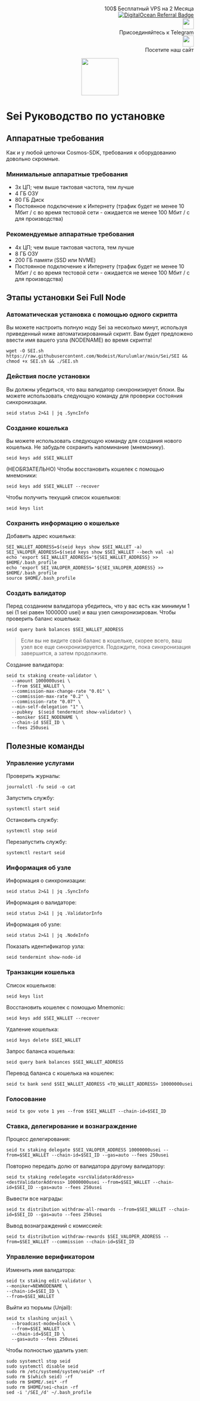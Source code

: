 <p style="font-size:14px" align="right">
 100$ Бесплатный VPS на 2 Месяца <br>
 <a target="_blank" href="https://www.digitalocean.com/?refcode=410c988c8b3e&utm_campaign=Referral_Invite&utm_medium=Referral_Program&utm_source=badge"><img src="https://web-platforms.sfo2.cdn.digitaloceanspaces.com/WWW/Badge%201.svg" alt="DigitalOcean Referral Badge" /></a></br>
 <a href="https://t.me/nodeistt" target="_blank"><img src="https://github.com/Nodeist/Testnet_Kurulumlar/blob/fee87fe32609c1704206721b9fb16e4c5de75a96/telegramlogo.png" width="30"/></a><br>Присоединяйтесь к Telegram<br>
<a href="https://nodeist.site/" target="_blank"><img src="https://raw.githubusercontent.com/Nodeist/Testnet_Kurulumlar/main/logo.png" width="30"/></a><br> Посетите наш сайт
</p>



<p align="center">
<img height="100" src="https://i.hizliresim.com/gsu0zju.png">
</p>

# Sei Руководство по установке
## Аппаратные требования
Как и у любой цепочки Cosmos-SDK, требования к оборудованию довольно скромные.

### Минимальные аппаратные требования
  - 3x ЦП; чем выше тактовая частота, тем лучше
  - 4 ГБ ОЗУ
  - 80 ГБ Диск
  - Постоянное подключение к Интернету (трафик будет не менее 10 Мбит / с во время тестовой сети - ожидается не менее 100 Мбит / с для производства)

### Рекомендуемые аппаратные требования
  - 4x ЦП; чем выше тактовая частота, тем лучше
  - 8 ГБ ОЗУ
  - 200 ГБ памяти (SSD или NVME)
  - Постоянное подключение к Интернету (трафик будет не менее 10 Мбит / с во время тестовой сети - ожидается не менее 100 Мбит / с для производства)

## Этапы установки Sei Full Node
### Автоматическая установка с помощью одного скрипта
Вы можете настроить полную ноду Sei за несколько минут, используя приведенный ниже автоматизированный скрипт.
Вам будет предложено ввести имя вашего узла (NODENAME) во время скрипта!

```
wget -O SEI.sh https://raw.githubusercontent.com/Nodeist/Kurulumlar/main/Sei/SEI && chmod +x SEI.sh && ./SEI.sh
```
### Действия после установки

Вы должны убедиться, что ваш валидатор синхронизирует блоки.
Вы можете использовать следующую команду для проверки состояния синхронизации.
```
seid status 2>&1 | jq .SyncInfo
```

### Создание кошелька
Вы можете использовать следующую команду для создания нового кошелька. Не забудьте сохранить напоминание (мнемонику).
```
seid keys add $SEI_WALLET
```

(НЕОБЯЗАТЕЛЬНО) Чтобы восстановить кошелек с помощью мнемоники:
```
seid keys add $SEI_WALLET --recover
```

Чтобы получить текущий список кошельков:
```
seid keys list
```
### Сохранить информацию о кошельке
Добавить адрес кошелька:
```
SEI_WALLET_ADDRESS=$(seid keys show $SEI_WALLET -a)
SEI_VALOPER_ADDRESS=$(seid keys show $SEI_WALLET --bech val -a)
echo 'export SEI_WALLET_ADDRESS='${SEI_WALLET_ADDRESS} >> $HOME/.bash_profile
echo 'export SEI_VALOPER_ADDRESS='${SEI_VALOPER_ADDRESS} >> $HOME/.bash_profile
source $HOME/.bash_profile
```


### Создать валидатор
Перед созданием валидатора убедитесь, что у вас есть как минимум 1 sei (1 sei равен 1000000 usei) и ваш узел синхронизирован.
Чтобы проверить баланс кошелька:
```
seid query bank balances $SEI_WALLET_ADDRESS
```
> Если вы не видите свой баланс в кошельке, скорее всего, ваш узел все еще синхронизируется. Подождите, пока синхронизация завершится, а затем продолжите.

Создание валидатора:
```
seid tx staking create-validator \
  --amount 1000000usei \
  --from $SEI_WALLET \
  --commission-max-change-rate "0.01" \
  --commission-max-rate "0.2" \
  --commission-rate "0.07" \
  --min-self-delegation "1" \
  --pubkey  $(seid tendermint show-validator) \
  --moniker $SEI_NODENAME \
  --chain-id $SEI_ID \
  --fees 250usei
```


## Полезные команды
### Управление услугами
Проверить журналы:
```
journalctl -fu seid -o cat
```

Запустить службу:
```
systemctl start seid
```

Остановить службу:
```
systemctl stop seid
```

Перезапустить службу:
```
systemctl restart seid
```

### Информация об узле
Информация о синхронизации:
```
seid status 2>&1 | jq .SyncInfo
```

Информация о валидаторе:
```
seid status 2>&1 | jq .ValidatorInfo
```

Информация об узле:
```
seid status 2>&1 | jq .NodeInfo
```

Показать идентификатор узла:
```
seid tendermint show-node-id
```

### Транзакции кошелька
Список кошельков:
```
seid keys list
```

Восстановить кошелек с помощью Mnemonic:
```
seid keys add $SEI_WALLET --recover
```

Удаление кошелька:
```
seid keys delete $SEI_WALLET
```

Запрос баланса кошелька:
```
seid query bank balances $SEI_WALLET_ADDRESS
```

Перевод баланса с кошелька на кошелек:
```
seid tx bank send $SEI_WALLET_ADDRESS <TO_WALLET_ADDRESS> 10000000usei
```

### Голосование
```
seid tx gov vote 1 yes --from $SEI_WALLET --chain-id=$SEI_ID
```

### Ставка, делегирование и вознаграждение
Процесс делегирования:
```
seid tx staking delegate $SEI_VALOPER_ADDRESS 10000000usei --from=$SEI_WALLET --chain-id=$SEI_ID --gas=auto --fees 250usei
```

Повторно передать долю от валидатора другому валидатору:
```
seid tx staking redelegate <srcValidatorAddress> <destValidatorAddress> 10000000usei --from=$SEI_WALLET --chain-id=$SEI_ID --gas=auto --fees 250usei
```

Вывести все награды:
```
seid tx distribution withdraw-all-rewards --from=$SEI_WALLET --chain-id=$SEI_ID --gas=auto --fees 250usei
```

Вывод вознаграждений с комиссией:
```
seid tx distribution withdraw-rewards $SEI_VALOPER_ADDRESS --from=$SEI_WALLET --commission --chain-id=$SEI_ID
```

### Управление верификатором
Изменить имя валидатора:
```
seid tx staking edit-validator \
--moniker=NEWNODENAME \
--chain-id=$SEI_ID \
--from=$SEI_WALLET
```

Выйти из тюрьмы (Unjail):
```
seid tx slashing unjail \
  --broadcast-mode=block \
  --from=$SEI_WALLET \
  --chain-id=$SEI_ID \
  --gas=auto --fees 250usei
```


Чтобы полностью удалить узел:
```
sudo systemctl stop seid
sudo systemctl disable seid
sudo rm /etc/systemd/system/seid* -rf
sudo rm $(which seid) -rf
sudo rm $HOME/.sei* -rf
sudo rm $HOME/sei-chain -rf
sed -i '/SEI_/d' ~/.bash_profile
```
